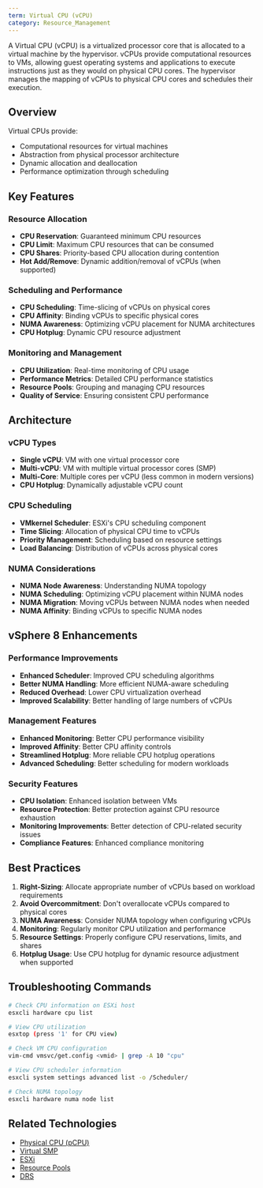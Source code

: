 ```yaml
---
term: Virtual CPU (vCPU)
category: Resource_Management
---
```


A Virtual CPU (vCPU) is a virtualized processor core that is allocated to a virtual machine by the hypervisor. vCPUs provide computational resources to VMs, allowing guest operating systems and applications to execute instructions just as they would on physical CPU cores. The hypervisor manages the mapping of vCPUs to physical CPU cores and schedules their execution.

## Overview

Virtual CPUs provide:
- Computational resources for virtual machines
- Abstraction from physical processor architecture
- Dynamic allocation and deallocation
- Performance optimization through scheduling

## Key Features

### Resource Allocation
- **CPU Reservation**: Guaranteed minimum CPU resources
- **CPU Limit**: Maximum CPU resources that can be consumed
- **CPU Shares**: Priority-based CPU allocation during contention
- **Hot Add/Remove**: Dynamic addition/removal of vCPUs (when supported)

### Scheduling and Performance
- **CPU Scheduling**: Time-slicing of vCPUs on physical cores
- **CPU Affinity**: Binding vCPUs to specific physical cores
- **NUMA Awareness**: Optimizing vCPU placement for NUMA architectures
- **CPU Hotplug**: Dynamic CPU resource adjustment

### Monitoring and Management
- **CPU Utilization**: Real-time monitoring of CPU usage
- **Performance Metrics**: Detailed CPU performance statistics
- **Resource Pools**: Grouping and managing CPU resources
- **Quality of Service**: Ensuring consistent CPU performance

## Architecture

### vCPU Types
- **Single vCPU**: VM with one virtual processor core
- **Multi-vCPU**: VM with multiple virtual processor cores (SMP)
- **Multi-Core**: Multiple cores per vCPU (less common in modern versions)
- **CPU Hotplug**: Dynamically adjustable vCPU count

### CPU Scheduling
- **VMkernel Scheduler**: ESXi's CPU scheduling component
- **Time Slicing**: Allocation of physical CPU time to vCPUs
- **Priority Management**: Scheduling based on resource settings
- **Load Balancing**: Distribution of vCPUs across physical cores

### NUMA Considerations
- **NUMA Node Awareness**: Understanding NUMA topology
- **NUMA Scheduling**: Optimizing vCPU placement within NUMA nodes
- **NUMA Migration**: Moving vCPUs between NUMA nodes when needed
- **NUMA Affinity**: Binding vCPUs to specific NUMA nodes

## vSphere 8 Enhancements

### Performance Improvements
- **Enhanced Scheduler**: Improved CPU scheduling algorithms
- **Better NUMA Handling**: More efficient NUMA-aware scheduling
- **Reduced Overhead**: Lower CPU virtualization overhead
- **Improved Scalability**: Better handling of large numbers of vCPUs

### Management Features
- **Enhanced Monitoring**: Better CPU performance visibility
- **Improved Affinity**: Better CPU affinity controls
- **Streamlined Hotplug**: More reliable CPU hotplug operations
- **Advanced Scheduling**: Better scheduling for modern workloads

### Security Features
- **CPU Isolation**: Enhanced isolation between VMs
- **Resource Protection**: Better protection against CPU resource exhaustion
- **Monitoring Improvements**: Better detection of CPU-related security issues
- **Compliance Features**: Enhanced compliance monitoring

## Best Practices

1. **Right-Sizing**: Allocate appropriate number of vCPUs based on workload requirements
2. **Avoid Overcommitment**: Don't overallocate vCPUs compared to physical cores
3. **NUMA Awareness**: Consider NUMA topology when configuring vCPUs
4. **Monitoring**: Regularly monitor CPU utilization and performance
5. **Resource Settings**: Properly configure CPU reservations, limits, and shares
6. **Hotplug Usage**: Use CPU hotplug for dynamic resource adjustment when supported

## Troubleshooting Commands

```bash
# Check CPU information on ESXi host
esxcli hardware cpu list

# View CPU utilization
esxtop (press '1' for CPU view)

# Check VM CPU configuration
vim-cmd vmsvc/get.config <vmid> | grep -A 10 "cpu"

# View CPU scheduler information
esxcli system settings advanced list -o /Scheduler/

# Check NUMA topology
esxcli hardware numa node list
```

## Related Technologies

- [Physical CPU (pCPU)](/glossary/term/pcpu.md)
- [Virtual SMP](/glossary/term/virtual-smp.md)
- [ESXi](/glossary/term/esxi.md)
- [Resource Pools](/glossary/term/resource-pool.md)
- [DRS](/glossary/term/drs.md)